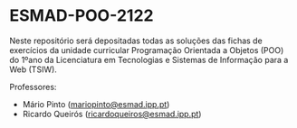 # ESMAD-POO-2122

Neste repositório será depositadas todas as soluções das fichas de exercícios da unidade curricular Programação Orientada a Objetos (POO) do 1ºano da Licenciatura em Tecnologias e Sistemas de Informação para a Web (TSIW).

Professores:

- Mário Pinto (mariopinto@esmad.ipp.pt)
- Ricardo Queirós (ricardoqueiros@esmad.ipp.pt)
